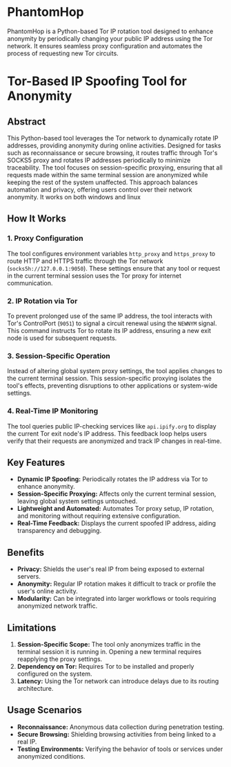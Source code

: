 # PhantomHop
PhantomHop is a Python-based Tor IP rotation tool designed to enhance anonymity by periodically changing your public IP address using the Tor network. It ensures seamless proxy configuration and automates the process of requesting new Tor circuits.

# Tor-Based IP Spoofing Tool for Anonymity

## Abstract

This Python-based tool leverages the Tor network to dynamically rotate  IP addresses, providing anonymity during online activities. Designed for tasks such as reconnaissance or secure browsing, it routes traffic through Tor's SOCKS5 proxy and rotates IP addresses periodically to minimize traceability. The tool focuses on session-specific proxying, ensuring that all requests made within the same terminal session are anonymized while keeping the rest of the system unaffected. This approach balances automation and privacy, offering users control over their network anonymity. It works on both windows and linux

## How It Works

### 1. Proxy Configuration

The tool configures environment variables `http_proxy` and `https_proxy` to route HTTP and HTTPS traffic through the Tor network (`socks5h://127.0.0.1:9050`). These settings ensure that any tool or request in the current terminal session uses the Tor proxy for internet communication.

### 2. IP Rotation via Tor

To prevent prolonged use of the same IP address, the tool interacts with Tor's ControlPort (`9051`) to signal a circuit renewal using the `NEWNYM` signal. This command instructs Tor to rotate its IP address, ensuring a new exit node is used for subsequent requests.

### 3. Session-Specific Operation

Instead of altering global system proxy settings, the tool applies changes to the current terminal session. This session-specific proxying isolates the tool's effects, preventing disruptions to other applications or system-wide settings.

### 4. Real-Time IP Monitoring

The tool queries public IP-checking services like `api.ipify.org` to display the current Tor exit node's IP address. This feedback loop helps users verify that their requests are anonymized and track IP changes in real-time.

## Key Features

- **Dynamic IP Spoofing:** Periodically rotates the IP address via Tor to enhance anonymity.
- **Session-Specific Proxying:** Affects only the current terminal session, leaving global system settings untouched.
- **Lightweight and Automated:** Automates Tor proxy setup, IP rotation, and monitoring without requiring extensive configuration.
- **Real-Time Feedback:** Displays the current spoofed IP address, aiding transparency and debugging.

## Benefits

- **Privacy:** Shields the user's real IP from being exposed to external servers.
- **Anonymity:** Regular IP rotation makes it difficult to track or profile the user's online activity.
- **Modularity:** Can be integrated into larger workflows or tools requiring anonymized network traffic.

## Limitations

1. **Session-Specific Scope:** The tool only anonymizes traffic in the terminal session it is running in. Opening a new terminal requires reapplying the proxy settings.
2. **Dependency on Tor:** Requires Tor to be installed and properly configured on the system.
3. **Latency:** Using the Tor network can introduce delays due to its routing architecture.

## Usage Scenarios

- **Reconnaissance:** Anonymous data collection during penetration testing.
- **Secure Browsing:** Shielding browsing activities from being linked to a real IP.
- **Testing Environments:** Verifying the behavior of tools or services under anonymized conditions.



